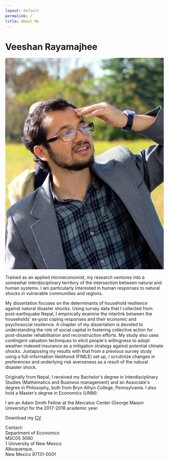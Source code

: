 ```yaml
---
layout: default
permalink: /
title: About Me
---
```


Veeshan Rayamajhee
==================

![Profile Picture](/img/profile.png)

Trained as an applied microeconomist, my research ventures into a somewhat interdisciplinary territory of the intersection between natural and human systems. I am particularly interested in human responses to natural shocks in vulnerable communities and regions.

My dissertation focuses on the determinants of household resilience against natural disaster shocks. Using survey data that I collected from post-earthquake Nepal, I empirically examine the interlink between the households' ex-post coping responses and their economic and psychosocial resilience. A chapter of my dissertation is devoted to understanding the role of social capital in fostering collective action for post-disaster rehabilitation and reconstruction efforts. My study also uses contingent valuation techniques to elicit people's willingness to adopt weather-indexed insurance as a mitigation strategy against potential climate shocks. Juxtaposing my results with that from a previous survey study using a full-information likelihood (FIMLE) set up, I scrutinize changes in preferences and underlying risk averseness as a result of the natural disaster shock.

Originally from Nepal, I received my Bachelor's degree in Interdisciplinary Studies (Mathematics and Business management) and an Associate's degree in Philosophy, both from Bryn Athyn College, Pennsylvania. I also hold a Master’s degree in Economics (UNM).

I am an Adam Smith Fellow at the Mercatus Center (George Mason University) for the 2017-2018 academic year.

Download my [CV](/files/CV_22Dec17.pdf)

Contact:  
Department of Economics  
MSC05 3060  
1 University of New Mexico  
Albuquerque,  
New Mexico 87131-0001
